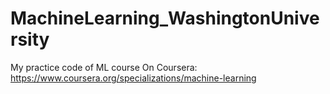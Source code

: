 # MachineLearning_WashingtonUniversity
My practice code of ML course On Coursera: https://www.coursera.org/specializations/machine-learning
